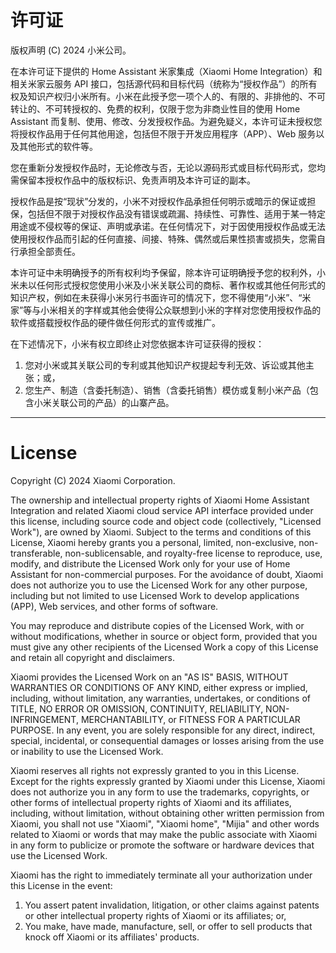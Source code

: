 # 许可证

版权声明 (C) 2024 小米公司。

在本许可证下提供的 Home Assistant 米家集成（Xiaomi Home Integration）和相关米家云服务 API 接口，包括源代码和目标代码（统称为“授权作品”）的所有权及知识产权归小米所有。小米在此授予您一项个人的、有限的、非排他的、不可转让的、不可转授权的、免费的权利，仅限于您为非商业性目的使用 Home Assistant 而复制、使用、修改、分发授权作品。为避免疑义，本许可证未授权您将授权作品用于任何其他用途，包括但不限于开发应用程序（APP）、Web 服务以及其他形式的软件等。

您在重新分发授权作品时，无论修改与否，无论以源码形式或目标代码形式，您均需保留本授权作品中的版权标识、免责声明及本许可证的副本。

授权作品是按“现状”分发的，小米不对授权作品承担任何明示或暗示的保证或担保，包括但不限于对授权作品没有错误或疏漏、持续性、可靠性、适用于某一特定用途或不侵权等的保证、声明或承诺。在任何情况下，对于因使用授权作品或无法使用授权作品而引起的任何直接、间接、特殊、偶然或后果性损害或损失，您需自行承担全部责任。

本许可证中未明确授予的所有权利均予保留，除本许可证明确授予您的权利外，小米未以任何形式授权您使用小米及小米关联公司的商标、著作权或其他任何形式的知识产权，例如在未获得小米另行书面许可的情况下，您不得使用“小米”、“米家”等与小米相关的字样或其他会使得公众联想到小米的字样对您使用授权作品的软件或搭载授权作品的硬件做任何形式的宣传或推广。

在下述情况下，小米有权立即终止对您依据本许可证获得的授权：
1. 您对小米或其关联公司的专利或其他知识产权提起专利无效、诉讼或其他主张；或，
2. 您生产、制造（含委托制造）、销售（含委托销售）模仿或复制小米产品（包含小米关联公司的产品）的山寨产品。

---

# License

Copyright (C) 2024 Xiaomi Corporation.

The ownership and intellectual property rights of Xiaomi Home Assistant Integration and related Xiaomi cloud service API interface provided under this license, including source code and object code (collectively, "Licensed Work"), are owned by Xiaomi. Subject to the terms and conditions of this License, Xiaomi hereby grants you a personal, limited, non-exclusive, non-transferable, non-sublicensable, and royalty-free license to reproduce, use, modify, and distribute the Licensed Work only for your use of Home Assistant for non-commercial purposes. For the avoidance of doubt, Xiaomi does not authorize you to use the Licensed Work for any other purpose, including but not limited to use Licensed Work to develop applications (APP), Web services, and other forms of software.

You may reproduce and distribute copies of the Licensed Work, with or without modifications, whether in source or object form, provided that you must give any other recipients of the Licensed Work a copy of this License and retain all copyright and disclaimers.

Xiaomi provides the Licensed Work on an "AS IS" BASIS, WITHOUT WARRANTIES OR CONDITIONS OF ANY KIND, either express or implied, including, without limitation, any warranties, undertakes, or conditions of TITLE, NO ERROR OR OMISSION, CONTINUITY, RELIABILITY, NON-INFRINGEMENT, MERCHANTABILITY, or FITNESS FOR A PARTICULAR PURPOSE. In any event, you are solely responsible for any direct, indirect, special, incidental, or consequential damages or losses arising from the use or inability to use the Licensed Work.

Xiaomi reserves all rights not expressly granted to you in this License. Except for the rights expressly granted by Xiaomi under this License, Xiaomi does not authorize you in any form to use the trademarks, copyrights, or other forms of intellectual property rights of Xiaomi and its affiliates, including, without limitation, without obtaining other written permission from Xiaomi, you shall not use "Xiaomi", "Xiaomi home", "Mijia" and other words related to Xiaomi or words that may make the public associate with Xiaomi in any form to publicize or promote the software or hardware devices that use the Licensed Work.

Xiaomi has the right to immediately terminate all your authorization under this License in the event:
1. You assert patent invalidation, litigation, or other claims against patents or other intellectual property rights of Xiaomi or its affiliates; or,
2. You make, have made, manufacture, sell, or offer to sell products that knock off Xiaomi or its affiliates' products.
